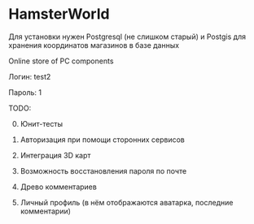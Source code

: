# HamsterWorld

Для установки нужен Postgresql (не слишком старый) и Postgis для хранения координатов магазинов в базе данных

Online store of PC components

Логин: test2

Пароль: 1

TODO:

0) Юнит-тесты

2) Авторизация при помощи сторонних сервисов

3) Интеграция 3D карт

4) Возможность восстановления пароля по почте

5) Древо комментариев

6) Личный профиль (в нём отображаются аватарка, последние комментарии)
